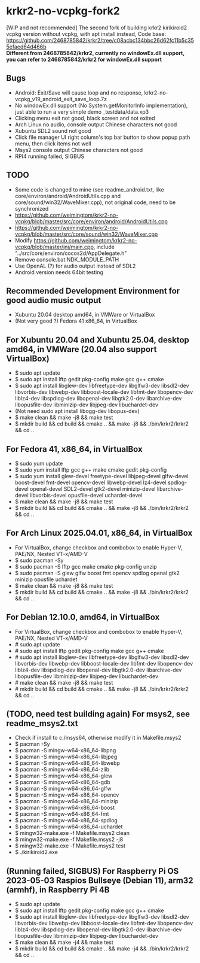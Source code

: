 # krkr2-no-vcpkg-fork2
[WIP and not recommended] The second fork of building krkr2 kirikiroid2 vcpkg version without vcpkg, with apt install instead,
Code base:  
https://github.com/2468785842/krkr2/tree/c08acbc134bbc26d62fc11b5c355efaed64d466b  
**Different from 2468785842/krkr2, currently no windowEx.dll support, you can refer to 2468785842/krkr2 for windowEx.dll support**

## Bugs
* Android: Exit/Save will cause loop and no response, krkr2-no-vcpkg_v19_android_exit_save_loop.7z  
* No windowEx.dll support (No System.getMonitorInfo implementation), just able to run a very simple demo _testdata/data.xp3  
* Clicking menu exit not good, black screen and not exited
* Arch Linux no audio, console output Chinese characters not good
* Xubuntu SDL2 sound not good
* Click file manager UI right column's top bar button to show popup path menu, then click items not well  
* Msys2 console output Chinese characters not good
* RPI4 running failed, SIGBUS

## TODO
* Some code is changed to mine (see readme_android.txt, like core/environ/android/AndroidUtils.cpp and core/sound/win32/WaveMixer.cpp), not original code, need to be synchronized  
* https://github.com/weimingtom/krkr2-no-vcpkg/blob/master/src/core/environ/android/AndroidUtils.cpp  
* https://github.com/weimingtom/krkr2-no-vcpkg/blob/master/src/core/sound/win32/WaveMixer.cpp  
* Modify https://github.com/weimingtom/krkr2-no-vcpkg/blob/master/jni/main.cpp, include "../src/core/environ/cocos2d/AppDelegate.h"  
* Remove console.bat NDK_MODULE_PATH
* Use OpenAL (?) for audio output instead of SDL2
* Android version needs 64bit testing

## Recommended Development Environment for good audio music output 
* Xubuntu 20.04 desktop amd64, in VMWare or VirtualBox  
* (Not very good ?) Fedora 41 x86_64, in VirtualBox  

## For Xubuntu 20.04 and Xubuntu 25.04, desktop amd64, in VMWare (20.04 also support VirtualBox)  
* $ sudo apt update
* $ sudo apt install lftp gedit pkg-config make gcc g++ cmake
* $ sudo apt install libglew-dev libfreetype-dev libglfw3-dev libsdl2-dev libvorbis-dev libwebp-dev  libboost-locale-dev libfmt-dev libopencv-dev liblz4-dev libspdlog-dev libopenal-dev libgtk2.0-dev libarchive-dev libopusfile-dev libminizip-dev libjpeg-dev libuchardet-dev 
* (Not need sudo apt install libogg-dev libopus-dev)
* $ make clean && make -j8 && make test
* $ mkdir build && cd build && cmake .. && make -j8 && ./bin/krkr2/krkr2 && cd ..

## For Fedora 41, x86_64, in VirtualBox
* $ sudo yum update
* $ sudo yum install lftp gcc g++ make cmake gedit pkg-config
* $ sudo yum install glew-devel freetype-devel libjpeg-devel glfw-devel boost-devel fmt-devel opencv-devel libwebp-devel lz4-devel spdlog-devel openal-devel SDL2-devel gtk2-devel minizip-devel libarchive-devel libvorbis-devel opusfile-devel uchardet-devel
* $ make clean && make -j8 && make test
* $ mkdir build && cd build && cmake .. && make -j8 && ./bin/krkr2/krkr2 && cd ..

## For Arch Linux 2025.04.01, x86_64, in VirtualBox
* For VirtualBox, change checkbox and combobox to enable Hyper-V, PAE/NX, Nested VT-x/AMD-V
* $ sudo pacman -Sy
* $ sudo pacman -S lftp gcc make cmake pkg-config unzip 
* $ sudo pacman -S glew glfw boost fmt opencv spdlog openal gtk2 minizip opusfile uchardet 
* $ make clean && make -j8 && make test
* $ mkdir build && cd build && cmake .. && make -j8 && ./bin/krkr2/krkr2 && cd ..

## For Debian 12.10.0, amd64, in VirtualBox
* For VirtualBox, change checkbox and combobox to enable Hyper-V, PAE/NX, Nested VT-x/AMD-V
* \# sudo apt update
* \# sudo apt install lftp gedit pkg-config make gcc g++ cmake
* \# sudo apt install libglew-dev libfreetype-dev libglfw3-dev libsdl2-dev libvorbis-dev libwebp-dev  libboost-locale-dev libfmt-dev libopencv-dev liblz4-dev libspdlog-dev libopenal-dev libgtk2.0-dev libarchive-dev libopusfile-dev libminizip-dev libjpeg-dev libuchardet-dev
* \# make clean && make -j8 && make test
* \# mkdir build && cd build && cmake .. && make -j8 && ./bin/krkr2/krkr2 && cd ..

## (TODO, need test building again) For msys2, see readme_msys2.txt  
* Check if install to c:/msys64, otherwise modify it in Makefile.msys2
* $ pacman -Sy
* $ pacman -S mingw-w64-x86_64-libpng
* $ pacman -S mingw-w64-x86_64-libjpeg
* $ pacman -S mingw-w64-x86_64-libwebp
* $ pacman -S mingw-w64-x86_64-zlib
* $ pacman -S mingw-w64-x86_64-glew
* $ pacman -S mingw-w64-x86_64-gdb
* $ pacman -S mingw-w64-x86_64-glfw
* $ pacman -S mingw-w64-x86_64-opencv
* $ pacman -S mingw-w64-x86_64-minizip
* $ pacman -S mingw-w64-x86_64-boost
* $ pacman -S mingw-w64-x86_64-fmt
* $ pacman -S mingw-w64-x86_64-spdlog
* $ pacman -S mingw-w64-x86_64-uchardet
* $ mingw32-make.exe -f Makefile.msys2 clean
* $ mingw32-make.exe -f Makefile.msys2 -j8
* $ mingw32-make.exe -f Makefile.msys2 test
* $ ./kirikiroid2.exe

## (Running failed, SIGBUS) For Raspberry Pi OS 2023-05-03 Raspios Bullseye (Debian 11), arm32 (armhf), in Raspberry Pi 4B
* $ sudo apt update
* $ sudo apt install lftp gedit pkg-config make gcc g++ cmake
* $ sudo apt install libglew-dev libfreetype-dev libglfw3-dev libsdl2-dev libvorbis-dev libwebp-dev  libboost-locale-dev libfmt-dev libopencv-dev liblz4-dev libspdlog-dev libopenal-dev libgtk2.0-dev libarchive-dev libopusfile-dev libminizip-dev libjpeg-dev libuchardet-dev
* $ make clean && make -j4 && make test
* $ mkdir build && cd build && cmake .. && make -j4 && ./bin/krkr2/krkr2 && cd ..

